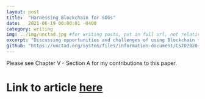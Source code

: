 ```yaml
---
layout: post
title:  "Harnessing Blockchain for SDGs"
date:   2021-06-19 00:00:01 -0400
category: writing
img: ../img/unctad.jpg #for writing posts, put in full url, not relative urls
excerpt: "Discussing opportunities and challenges of using Blockchain technology in government."
github: "https://unctad.org/system/files/information-document/CSTD2020-2021_Issues02_Blockchain_rev_en.pdf"
---
```


Please see Chapter V - Section A for my contributions to this paper.
# Link to article [here](https://unctad.org/system/files/information-document/CSTD2020-2021_Issues02_Blockchain_rev_en.pdf)

